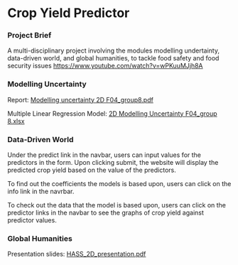 # Crop Yield Predictor
### Project Brief
A multi-disciplinary project involving the modules modelling undertainty, data-driven world, and global humanities, to tackle food safety and food security issues
https://www.youtube.com/watch?v=wPKuuMJjh8A

### Modelling Uncertainty
Report: [Modelling uncertainty 2D F04_group8.pdf](https://github.com/yuliangod/DDW-2D-Term-3-master/files/10950144/Modelling.uncertainty.2D.F04_group8.pdf)

Multiple Linear Regression Model: [2D Modelling Uncertainty F04_group 8.xlsx](https://github.com/yuliangod/DDW-2D-Term-3-master/files/10950141/2D.Modelling.Uncertainty.F04_group.8.xlsx)

### Data-Driven World
Under the predict link in the navbar, users can input values for the predictors in the form. Upon clicking submit, the website will display the predicted crop yield based on the value of the predictors.

To find out the coefficients the models is based upon, users can click on the info link in the navrbar.

To check out the data that the model is based upon, users can click on the predictor links in the navbar to see the graphs of crop yield against predictor values.

### Global Humanities
Presentation slides: [HASS_2D_presentation.pdf](https://github.com/yuliangod/DDW-2D-Term-3-master/files/10950142/HASS_2D_presentation.pdf)
